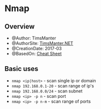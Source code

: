 # Nmap

## Overview

* @Author: TimsManter
* @AuthorSite: [TimsManter.NET](http://timsmanter.net/)
* @CreationDate: 2017-03
* @BasedOn: [Cheat Sheet][basedon]

[basedon]: https://hackertarget.com/nmap-cheatsheet-a-quick-reference-guide/

## Basic uses

- `nmap <ip|host>` - scan single ip or domain
- `nmap 192.168.0.1-20` - scan range of ip's
- `nmap 192.168.0.0/24` - scan subnet
- `nmap <ip> -p n` - scan port
- `nmap <ip> -p n-m` - scan range of ports